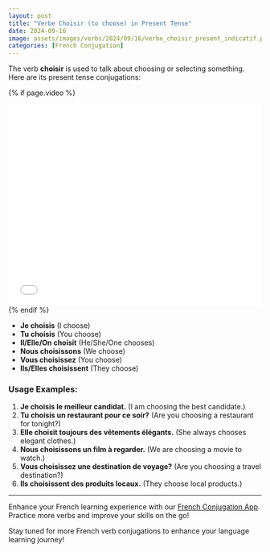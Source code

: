 ```yaml
---
layout: post
title: "Verbe Choisir (to choose) in Present Tense"
date: 2024-09-16
image: assets/images/verbs/2024/09/16/verbe_choisir_present_indicatif.png
categories: [French Conjugation]
---
```


The verb **choisir** is used to talk about choosing or selecting something. Here are its present tense conjugations:

<!-- Video Embed Section -->
{% if page.video %}
<div class="video-embed">
  <iframe width="100%" height="400" src="{{ page.video | escape }}" frameborder="0" allowfullscreen></iframe>
</div>
{% endif %}

- **Je choisis** (I choose)
- **Tu choisis** (You choose)
- **Il/Elle/On choisit** (He/She/One chooses)
- **Nous choisissons** (We choose)
- **Vous choisissez** (You choose)
- **Ils/Elles choisissent** (They choose)

### Usage Examples:

1. **Je choisis le meilleur candidat.** (I am choosing the best candidate.)
2. **Tu choisis un restaurant pour ce soir?** (Are you choosing a restaurant for tonight?)
3. **Elle choisit toujours des vêtements élégants.** (She always chooses elegant clothes.)
4. **Nous choisissons un film à regarder.** (We are choosing a movie to watch.)
5. **Vous choisissez une destination de voyage?** (Are you choosing a travel destination?)
6. **Ils choisissent des produits locaux.** (They choose local products.)

---

Enhance your French learning experience with our [French Conjugation App]({{site.appStore.url}}). Practice more verbs and improve your skills on the go!

Stay tuned for more French verb conjugations to enhance your language learning journey!